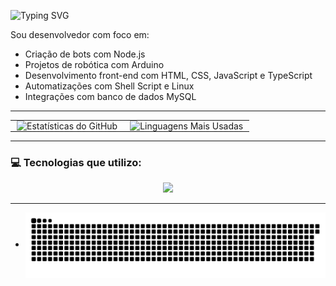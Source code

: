 ![Typing SVG](https://readme-typing-svg.herokuapp.com?color=F7F7F7&Code&pause=4000&repeat=true&lines=Eaew+Me+chamo+DentinhoJs)

Sou desenvolvedor com foco em:
- Criação de bots com Node.js
- Projetos de robótica com Arduino
- Desenvolvimento front-end com HTML, CSS, JavaScript e TypeScript
- Automatizações com Shell Script e Linux
- Integrações com banco de dados MySQL

---

<table align="center" style="border-collapse: collapse; border: none;">
  <tr>
    <td align="center" style="padding: 0 10px; border: none;">
      <img 
        src="" 
        width="440" 
        alt="Estatísticas do GitHub" 
        style="border:none;"
      />
    </td>
    <td align="center" style="padding: 0 10px; border: none;">
      <img 
        src="https://github-readme-stats.vercel.app/api/top-langs/?username=DentinhoJs&layout=compact&theme=transparent&text_color=ffffff&icon_color=099fff&title_color=099fff&locale=pt-BR" 
        width="400" 
        alt="Linguagens Mais Usadas" 
        style="border:none;"
      />
    </td>
  </tr>
</table>

---

### 💻 Tecnologias que utilizo:

<p align="center">
  <a href="https://skillicons.dev">
    <img src="https://skillicons.dev/icons?i=discord,vscode,arduino,cpp,cs,react,nodejs,mongodb,mint,linux,kali,mysql,ts,js,npm" />
  </a>
</p>

---

- <picture align="center">
  <source media="(prefers-color-scheme: dark)" srcset="https://raw.githubusercontent.com/DentinhoJs/DentinhoJs/output/github-contribution-grid-snake-dark.svg">
  <source media="(prefers-color-scheme: light)" srcset="https://raw.githubusercontent.com/DentinhoJs/DentinhoJs/output/github-contribution-grid-snake-dark.svg">
  <img align="center" alt="github contribution grid snake animation" src="https://raw.githubusercontent.com/DentinhoJs/DentinhoJs/output/github-contribution-grid-snake.svg">
</picture>
